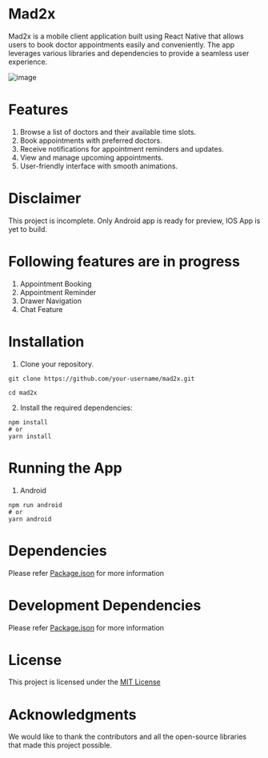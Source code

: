# Mad2x
Mad2x is a mobile client application built using React Native that allows users to book doctor appointments easily and conveniently. The app leverages various libraries and dependencies to provide a seamless user experience.

![image](https://github.com/Jigar-Gadhia/mad2x/assets/65450057/5fb5c31b-b735-491a-959e-3b4adae2f712)

# Features
1. Browse a list of doctors and their available time slots.
2. Book appointments with preferred doctors.
3. Receive notifications for appointment reminders and updates.
4. View and manage upcoming appointments.
5. User-friendly interface with smooth animations.

# Disclaimer
This project is incomplete. Only Android app is ready for preview, IOS App is yet to build.

# Following features are in progress
1. Appointment Booking
2. Appointment Reminder
3. Drawer Navigation
4. Chat Feature

# Installation
1. Clone your repository.
```   
git clone https://github.com/your-username/mad2x.git

cd mad2x
```
2. Install the required dependencies:
```
npm install
# or
yarn install
```
# Running the App
1. Android
```
npm run android
# or
yarn android
```
# Dependencies
Please refer [Package.json](https://github.com/Jigar-Gadhia/mad2x/blob/main/package.json) for more information

# Development Dependencies
Please refer [Package.json](https://github.com/Jigar-Gadhia/mad2x/blob/main/package.json) for more information

# License
This project is licensed under the [MIT License](https://github.com/Jigar-Gadhia/mad2x/blob/main/LICENSE)

# Acknowledgments
We would like to thank the contributors and all the open-source libraries that made this project possible.
